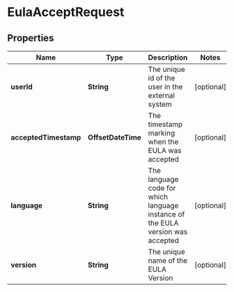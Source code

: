 

# EulaAcceptRequest


## Properties

| Name | Type | Description | Notes |
|------------ | ------------- | ------------- | -------------|
|**userId** | **String** | The unique id of the user in the external system  |  [optional] |
|**acceptedTimestamp** | **OffsetDateTime** | The timestamp marking when the EULA was accepted  |  [optional] |
|**language** | **String** | The language code for which language instance of the EULA version was accepted  |  [optional] |
|**version** | **String** | The unique name of the EULA Version  |  [optional] |



